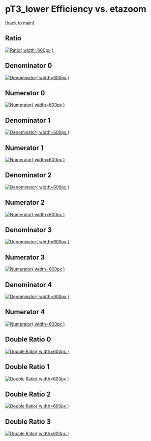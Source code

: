 # pT3_lower Efficiency vs. etazoom

[[back to main](./)]



## Ratio

[![Ratio](../mtv/var/pT3_lower_xtr_13_1_eff_etazoom.png){ width=600px }](../mtv/var/pT3_lower_xtr_13_1_eff_etazoom.pdf)

## Denominator 0

[![Denominator](../mtv/den/pT3_lower_xtr_13_1_eff_etazoom_den0.png){ width=600px }](../mtv/den/pT3_lower_xtr_13_1_eff_etazoom_den0.pdf)

## Numerator 0

[![Numerator](../mtv/num/pT3_lower_xtr_13_1_eff_etazoom_num0.png){ width=600px }](../mtv/num/pT3_lower_xtr_13_1_eff_etazoom_num0.pdf)

## Denominator 1

[![Denominator](../mtv/den/pT3_lower_xtr_13_1_eff_etazoom_den1.png){ width=600px }](../mtv/den/pT3_lower_xtr_13_1_eff_etazoom_den1.pdf)

## Numerator 1

[![Numerator](../mtv/num/pT3_lower_xtr_13_1_eff_etazoom_num1.png){ width=600px }](../mtv/num/pT3_lower_xtr_13_1_eff_etazoom_num1.pdf)

## Denominator 2

[![Denominator](../mtv/den/pT3_lower_xtr_13_1_eff_etazoom_den2.png){ width=600px }](../mtv/den/pT3_lower_xtr_13_1_eff_etazoom_den2.pdf)

## Numerator 2

[![Numerator](../mtv/num/pT3_lower_xtr_13_1_eff_etazoom_num2.png){ width=600px }](../mtv/num/pT3_lower_xtr_13_1_eff_etazoom_num2.pdf)

## Denominator 3

[![Denominator](../mtv/den/pT3_lower_xtr_13_1_eff_etazoom_den3.png){ width=600px }](../mtv/den/pT3_lower_xtr_13_1_eff_etazoom_den3.pdf)

## Numerator 3

[![Numerator](../mtv/num/pT3_lower_xtr_13_1_eff_etazoom_num3.png){ width=600px }](../mtv/num/pT3_lower_xtr_13_1_eff_etazoom_num3.pdf)

## Denominator 4

[![Denominator](../mtv/den/pT3_lower_xtr_13_1_eff_etazoom_den4.png){ width=600px }](../mtv/den/pT3_lower_xtr_13_1_eff_etazoom_den4.pdf)

## Numerator 4

[![Numerator](../mtv/num/pT3_lower_xtr_13_1_eff_etazoom_num4.png){ width=600px }](../mtv/num/pT3_lower_xtr_13_1_eff_etazoom_num4.pdf)

## Double Ratio 0

[![Double Ratio](../mtv/ratio/pT3_lower_xtr_13_1_eff_etazoom_ratio0.png){ width=600px }](../mtv/ratio/pT3_lower_xtr_13_1_eff_etazoom_ratio0.pdf)

## Double Ratio 1

[![Double Ratio](../mtv/ratio/pT3_lower_xtr_13_1_eff_etazoom_ratio1.png){ width=600px }](../mtv/ratio/pT3_lower_xtr_13_1_eff_etazoom_ratio1.pdf)

## Double Ratio 2

[![Double Ratio](../mtv/ratio/pT3_lower_xtr_13_1_eff_etazoom_ratio2.png){ width=600px }](../mtv/ratio/pT3_lower_xtr_13_1_eff_etazoom_ratio2.pdf)

## Double Ratio 3

[![Double Ratio](../mtv/ratio/pT3_lower_xtr_13_1_eff_etazoom_ratio3.png){ width=600px }](../mtv/ratio/pT3_lower_xtr_13_1_eff_etazoom_ratio3.pdf)

